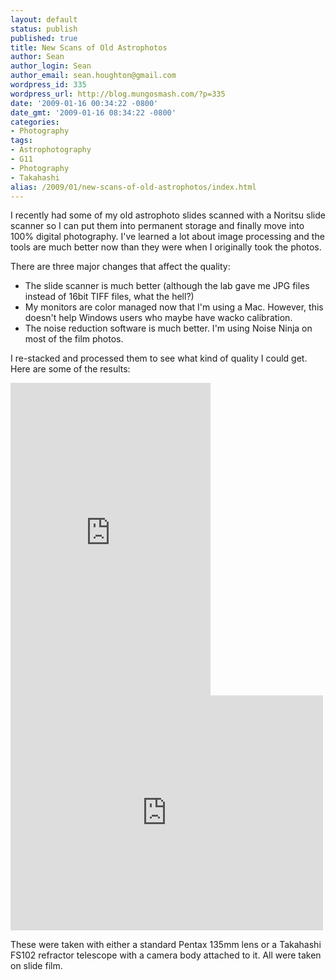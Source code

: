 ```yaml
---
layout: default
status: publish
published: true
title: New Scans of Old Astrophotos
author: Sean
author_login: Sean
author_email: sean.houghton@gmail.com
wordpress_id: 335
wordpress_url: http://blog.mungosmash.com/?p=335
date: '2009-01-16 00:34:22 -0800'
date_gmt: '2009-01-16 08:34:22 -0800'
categories:
- Photography
tags:
- Astrophotography
- G11
- Photography
- Takahashi
alias: /2009/01/new-scans-of-old-astrophotos/index.html
---
```


I recently had some of my old astrophoto slides scanned with a Noritsu slide scanner so I can put them into permanent storage and finally move into 100% digital photography. I've learned a lot about image processing and the tools are much better now than they were when I originally took the photos.


There are three major changes that affect the quality:

- The slide scanner is much better (although the lab gave me JPG files instead of 16bit TIFF files, what the hell?)
- My monitors are color managed now that I'm using a Mac. However, this doesn't help Windows users who maybe have wacko calibration.
- The noise reduction software is much better. I'm using Noise Ninja on most of the film photos.

I re-stacked and processed them to see what kind of quality I could get. Here are some of the results:

<iframe src="https://www.flickr.com/photos/seanhoughton/5172597739/in/set-72157625382308835/player/" width="320" height="500" frameborder="0" allowfullscreen webkitallowfullscreen mozallowfullscreen oallowfullscreen msallowfullscreen></iframe>


<iframe src="https://www.flickr.com/photos/seanhoughton/5172597803/in/set-72157625382308835/player/" width="500" height="376" frameborder="0" allowfullscreen webkitallowfullscreen mozallowfullscreen oallowfullscreen msallowfullscreen></iframe>

These were taken with either a standard Pentax 135mm lens or a Takahashi FS102 refractor telescope with a camera body attached to it. All were taken on slide film.


